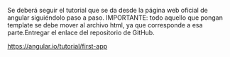 Se deberá seguir el tutorial que se da desde la página web oficial de angular siguiéndolo paso a paso. IMPORTANTE:  todo aquello que pongan template se debe mover al archivo html, ya que corresponde a esa parte.Entregar el enlace del repositorio de GitHub.

https://angular.io/tutorial/first-app
